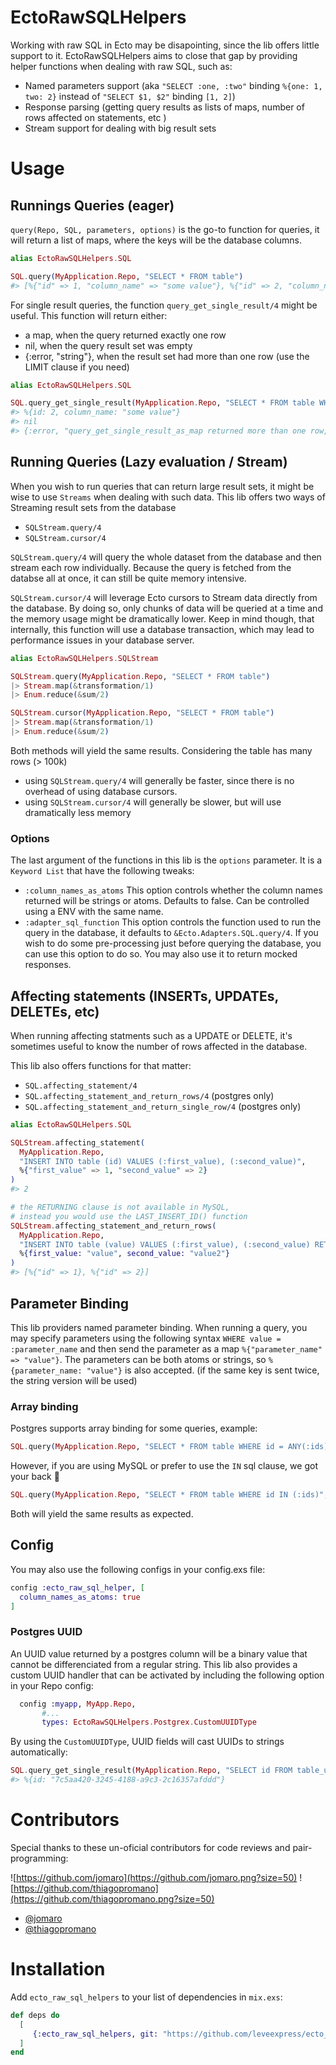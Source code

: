 # EctoRawSQLHelpers

Working with raw SQL in Ecto may be disapointing, since the lib offers little support to it.
EctoRawSQLHelpers aims to close that gap by providing helper functions when dealing with raw SQL, such as:
- Named parameters support (aka `"SELECT :one, :two"` binding `%{one: 1, two: 2}` instead of `"SELECT $1, $2"` binding `[1, 2]`)
- Response parsing (getting query results as lists of maps, number of rows affected on statements, etc )
- Stream support for dealing with big result sets

# Usage 

## Runnings Queries (eager)

`query(Repo, SQL, parameters, options)` is the go-to function for queries, it will return a list of maps, where the keys will be the database columns.
```elixir
alias EctoRawSQLHelpers.SQL

SQL.query(MyApplication.Repo, "SELECT * FROM table")
#> [%{"id" => 1, "column_name" => "some value"}, %{"id" => 2, "column_name" => "some value"}]
```


For single result queries, the function `query_get_single_result/4` might be useful. This function will return either:
- a map, when the query returned exactly one row
- nil, when the query result set was empty
- {:error, "string"}, when the result set had more than one row (use the LIMIT clause if you need)

```elixir
alias EctoRawSQLHelpers.SQL

SQL.query_get_single_result(MyApplication.Repo, "SELECT * FROM table WHERE id = :id", %{id: 2}, column_names_as_atoms: true)
#> %{id: 2, column_name: "some value"}
#> nil
#> {:error, "query_get_single_result_as_map returned more than one row, 2 rows returned"}

```

## Running Queries (Lazy evaluation / Stream)
When you wish to run queries that can return large result sets, it might be wise to use `Streams` when dealing with such data.
This lib offers two ways of Streaming result sets from the database
- `SQLStream.query/4`
- `SQLStream.cursor/4`

`SQLStream.query/4` will query the whole dataset from the database and then stream each row individually. Because the query is fetched from the databse all at once, it can still be quite memory intensive.

`SQLStream.cursor/4` will leverage Ecto cursors to Stream data directly from the database. By doing so, only chunks of data will be queried at a time and the memory usage might be dramatically lower.
Keep in mind though, that internally, this function will use a database transaction, which may lead to performance issues in your database server.

```elixir
alias EctoRawSQLHelpers.SQLStream

SQLStream.query(MyApplication.Repo, "SELECT * FROM table")
|> Stream.map(&transformation/1)
|> Enum.reduce(&sum/2)

SQLStream.cursor(MyApplication.Repo, "SELECT * FROM table")
|> Stream.map(&transformation/1)
|> Enum.reduce(&sum/2)
```
Both methods will yield the same results. Considering the table has many rows (> 100k)
- using `SQLStream.query/4` will generally be faster, since there is no overhead of using database cursors.
- using `SQLStream.cursor/4` will generally be slower, but will use dramatically less memory 

### Options

The last argument of the functions in this lib is the `options` parameter. It is a `Keyword List` that have the following tweaks: 
- `:column_names_as_atoms` This option controls whether the column names returned will be strings or atoms. Defaults to false. Can be controlled using a ENV with the same name.
- `:adapter_sql_function` This option controls the function used to run the query in the database, it defaults to `&Ecto.Adapters.SQL.query/4`. If you wish to do some pre-processing just before querying the database, you can use this option to do so. You may also use it to return mocked responses.

## Affecting statements (INSERTs, UPDATEs, DELETEs, etc)
When running affecting statments such as a UPDATE or DELETE, it's sometimes useful to know the number of rows affected in the database.

This lib also offers functions for that matter:
- `SQL.affecting_statement/4`
- `SQL.affecting_statement_and_return_rows/4` (postgres only)
- `SQL.affecting_statement_and_return_single_row/4` (postgres only)

```elixir
alias EctoRawSQLHelpers.SQL

SQLStream.affecting_statement(
  MyApplication.Repo,
  "INSERT INTO table (id) VALUES (:first_value), (:second_value)",
  %{"first_value" => 1, "second_value" => 2}
)
#> 2

# the RETURNING clause is not available in MySQL,
# instead you would use the LAST_INSERT_ID() function
SQLStream.affecting_statement_and_return_rows(
  MyApplication.Repo,
  "INSERT INTO table (value) VALUES (:first_value), (:second_value) RETURNING id",
  %{first_value: "value", second_value: "value2"}
)
#> [%{"id" => 1}, %{"id" => 2}]
```

## Parameter Binding
This lib providers named parameter binding. When running a query, you may specify parameters using the following syntax `WHERE value = :parameter_name` and then send the parameter as a map `%{"parameter_name" => "value"}`.
The parameters can be both atoms or strings, so `%{parameter_name: "value"}` is also accepted. (if the same key is sent twice, the string version will be used)

### Array binding
Postgres supports array binding for some queries, example:

```elixir
SQL.query(MyApplication.Repo, "SELECT * FROM table WHERE id = ANY(:ids)", %{ids: [1, 2, 3]})
```
However, if you are using MySQL or prefer to use the `IN` sql clause, we got your back 🙂

```elixir
SQL.query(MyApplication.Repo, "SELECT * FROM table WHERE id IN (:ids)", %{ids: {:in, [1, 2, 3]}})
```

Both will yield the same results as expected.

## Config
You may also use the following configs in your config.exs file:
```elixir
config :ecto_raw_sql_helper, [
  column_names_as_atoms: true
]
```

### Postgres UUID
An UUID value returned by a postgres column will be a binary value that cannot be differenciated from a regular string. This lib also provides a custom UUID handler that can be activated by including the following option in your Repo config:
```elixir
  config :myapp, MyApp.Repo,
       #...
       types: EctoRawSQLHelpers.Postgrex.CustomUUIDType
```
By using the `CustomUUIDType`, UUID fields will cast UUIDs to strings automatically:

```elixir
SQL.query_get_single_result(MyApplication.Repo, "SELECT id FROM table_uuid WHERE id = :id", %{id: "7c5aa420-3245-4188-a9c3-2c16357afddd"})
#> %{id: "7c5aa420-3245-4188-a9c3-2c16357afddd"}
```


# Contributors
Special thanks to these un-oficial contributors for code reviews and pair-programming:

![https://github.com/jomaro](https://github.com/jomaro.png?size=50)
![https://github.com/thiagopromano](https://github.com/thiagopromano.png?size=50)

- [@jomaro](https://github.com/jomaro)
- [@thiagopromano](https://github.com/thiagopromano)
# Installation

Add `ecto_raw_sql_helpers` to your list of dependencies in `mix.exs`:

```elixir
def deps do
  [
     {:ecto_raw_sql_helpers, git: "https://github.com/leveexpress/ecto_raw_sql_helpers.git", branch: "main"},
  ]
end
```

